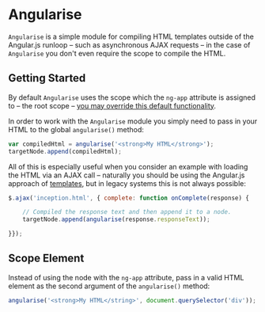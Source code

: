 Angularise
==========

`Angularise` is a simple module for compiling HTML templates outside of the Angular.js runloop &ndash; such as asynchronous AJAX requests &ndash; in the case of `Angularise` you don't even require the scope to compile the HTML.

## Getting Started

By default `Angularise` uses the scope which the `ng-app` attribute is assigned to &ndash; the root scope &ndash; [you may override this default functionality](#scope-element).

In order to work with the `Angularise` module you simply need to pass in your HTML to the global `angularise()` method:

```javascript
var compiledHtml = angularise('<strong>My HTML</strong>');
targetNode.append(compiledHtml);
```

All of this is especially useful when you consider an example with loading the HTML via an AJAX call &ndash; naturally you should be using the Angular.js approach of [templates](https://docs.angularjs.org/api/ng/directive/ngInclude), but in legacy systems this is not always possible:

```javascript
$.ajax('inception.html', { complete: function onComplete(response) {

    // Compiled the response text and then append it to a node.
    targetNode.append(angularise(response.responseText));

}});
```

## Scope Element

Instead of using the node with the `ng-app` attribute, pass in a valid HTML element as the second argument of the `angularise()` method:

```javascript
angularise('<strong>My HTML</string>', document.querySelector('div'));
```